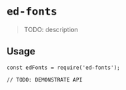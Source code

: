 # `ed-fonts`

> TODO: description

## Usage

```
const edFonts = require('ed-fonts');

// TODO: DEMONSTRATE API
```
